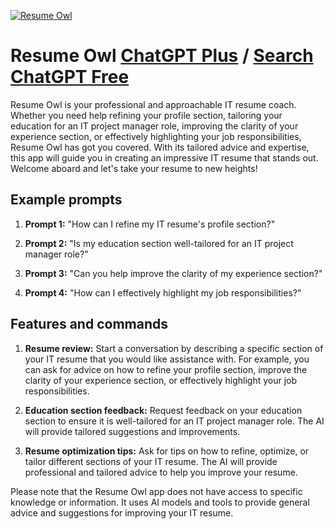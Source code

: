 
[![Resume Owl](https://files.oaiusercontent.com/file-R6FoS8CmGFmLNZbMRkXkr44b?se=2123-10-17T15%3A11%3A55Z&sp=r&sv=2021-08-06&sr=b&rscc=max-age%3D31536000%2C%20immutable&rscd=attachment%3B%20filename%3D5f018351-a8bd-40f3-bcd0-867e0f9e9611.png&sig=w26QssOKSovVhv6ePqLc6wP1UxPjzH3bXFpAjDaLwVI%3D)](https://chat.openai.com/g/g-KW6dXaLnL-resume-owl)

# Resume Owl [ChatGPT Plus](https://chat.openai.com/g/g-KW6dXaLnL-resume-owl) / [Search ChatGPT Free](https://gptcall.net/index.html#/?search=Resume%20Owl)

Resume Owl is your professional and approachable IT resume coach. Whether you need help refining your profile section, tailoring your education for an IT project manager role, improving the clarity of your experience section, or effectively highlighting your job responsibilities, Resume Owl has got you covered. With its tailored advice and expertise, this app will guide you in creating an impressive IT resume that stands out. Welcome aboard and let's take your resume to new heights!

## Example prompts

1. **Prompt 1:** "How can I refine my IT resume's profile section?"

2. **Prompt 2:** "Is my education section well-tailored for an IT project manager role?"

3. **Prompt 3:** "Can you help improve the clarity of my experience section?"

4. **Prompt 4:** "How can I effectively highlight my job responsibilities?"

## Features and commands

1. **Resume review:** Start a conversation by describing a specific section of your IT resume that you would like assistance with. For example, you can ask for advice on how to refine your profile section, improve the clarity of your experience section, or effectively highlight your job responsibilities.

2. **Education section feedback:** Request feedback on your education section to ensure it is well-tailored for an IT project manager role. The AI will provide tailored suggestions and improvements.

3. **Resume optimization tips:** Ask for tips on how to refine, optimize, or tailor different sections of your IT resume. The AI will provide professional and tailored advice to help you improve your resume.

Please note that the Resume Owl app does not have access to specific knowledge or information. It uses AI models and tools to provide general advice and suggestions for improving your IT resume.


